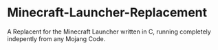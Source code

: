 # Minecraft-Launcher-Replacement
A Replacent for the Minecraft Launcher written in C, running completely indepently from any Mojang Code.
